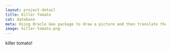 ```yaml
---
layout: project-detail
title: Killer Tomato
cat: database
meta: Using Oracle Geo package to draw a picture and then translate the SQL command into JAVA code. Display the image in both MapViewer and JAVA widget. 
image: killer-tomato.png
---
```


killer tomato!